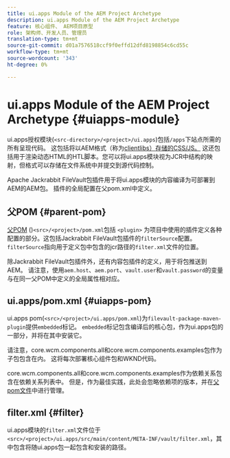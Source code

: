 ```yaml
---
title: ui.apps Module of the AEM Project Archetype
description: ui.apps Module of the AEM Project Archetype
feature: 核心组件、 AEM项目原型
role: 架构师、开发人员、管理员
translation-type: tm+mt
source-git-commit: d01a7576518ccf9f0effd12dfd8198854c6cd55c
workflow-type: tm+mt
source-wordcount: '343'
ht-degree: 0%

---
```



# ui.apps Module of the AEM Project Archetype {#uiapps-module}

ui.apps授权模块(`<src-directory>/<project>/ui.apps`)包括`/apps`下站点所需的所有呈现代码。 这包括将以AEM格式（称为[clientlibs）存储的CSS/JS。](uifrontend.md#clientlibs) 这还包括用于渲染动态HTML的HTL脚本。您可以将ui.apps模块视为JCR中结构的映射，但格式可以存储在文件系统中并提交到源代码控制。

Apache Jackrabbit FileVault包插件用于将ui.apps模块的内容编译为可部署到AEM的AEM包。 插件的全局配置在父pom.xml中定义。

## 父POM {#parent-pom}

[父POM](/help/developing/archetype/using.md#parent-pom) ()`<src>/<project>/pom.xml`包括 `<plugin>` 为项目中使用的插件定义各种配置的部分。这包括Jackrabbit FileVault包插件的`filterSource`配置。 `filterSource`指向用于定义包中包含的jcr路径的`filter.xml`文件的位置。

除Jackrabbit FileVault包插件外，还有内容包插件的定义，用于将包推送到AEM。 请注意，使用`aem.host`、`aem.port`、`vault.user`和`vault.password`的变量与在同一父POM中定义的全局属性相对应。

## ui.apps/pom.xml {#uiapps-pom}

ui.apps pom(`<src>/<project>/ui.apps/pom.xml`)为`filevault-package-maven-plugin`提供`embedded`标记。 `embedded`标记包含编译后的核心包，作为ui.apps包的一部分，并将在其中安装它。

请注意，core.wcm.components.all和core.wcm.components.examples包作为子包包含在内。 这将每次部署核心组件包和WKND代码。

core.wcm.components.all和core.wcm.components.examples作为依赖关系包含在依赖关系列表中。 但是，作为最佳实践，此处会忽略依赖项的版本，并在[父pom文件](/help/developing/archetype/using.md#core-components)中进行管理。

## filter.xml {#filter}

ui.apps模块的`filter.xml`文件位于`<src>/<project>/ui.apps/src/main/content/META-INF/vault/filter.xml`，其中包含将随ui.apps包一起包含和安装的路径。
